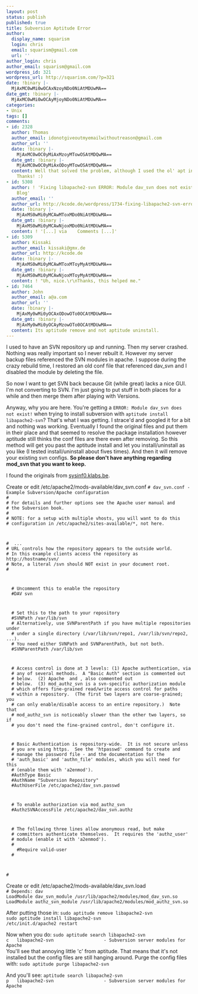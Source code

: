 ```yaml
---
layout: post
status: publish
published: true
title: Subversion Aptitude Error
author:
  display_name: squarism
  login: chris
  email: squarism@gmail.com
  url: ''
author_login: chris
author_email: squarism@gmail.com
wordpress_id: 321
wordpress_url: http://squarism.com/?p=321
date: !binary |-
  MjAxMC0wMi0wOCAxNzoyNDo0NiAtMDUwMA==
date_gmt: !binary |-
  MjAxMC0wMi0wOCAyMjoyNDo0NiAtMDUwMA==
categories:
- Unix
tags: []
comments:
- id: 2328
  author: Thomas
  author_email: idonotgiveoutmyemailwithoutreason@gmail.com
  author_url: ''
  date: !binary |-
    MjAxMC0wOC0yMiAxMzoyMTowOSAtMDQwMA==
  date_gmt: !binary |-
    MjAxMC0wOC0yMiAxODoyMTowOSAtMDQwMA==
  content: Well that solved the problem, although I used the ol' apt instead of aptitude.
    Thanks! :)
- id: 5308
  author: ! 'Fixing libapache2-svn ERROR: Module dav_svn does not exist! &laquo; Kissaki
    Blog'
  author_email: ''
  author_url: http://kcode.de/wordpress/1734-fixing-libapache2-svn-error-module-dav_svn-does-not-exist
  date: !binary |-
    MjAxMS0wMi0yMCAwMToxMDo0NiAtMDUwMA==
  date_gmt: !binary |-
    MjAxMS0wMi0yMCAwNjoxMDo0NiAtMDUwMA==
  content: ! '[...] via    Comments [...]'
- id: 5309
  author: Kissaki
  author_email: kissaki@gmx.de
  author_url: http://kcode.de
  date: !binary |-
    MjAxMS0wMi0yMCAwMToxMToyMyAtMDUwMA==
  date_gmt: !binary |-
    MjAxMS0wMi0yMCAwNjoxMToyMyAtMDUwMA==
  content: ! "Uh, nice.\r\nThanks, this helped me."
- id: 7464
  author: John
  author_email: a@a.com
  author_url: ''
  date: !binary |-
    MjAxMy0wMi0yOCAxODowOTo0OCAtMDUwMA==
  date_gmt: !binary |-
    MjAxMy0wMi0yOCAyMzowOTo0OCAtMDUwMA==
  content: Its aptitude remove and not aptitude uninstall.
---
```

<p>I used to have an SVN repository up and running.  Then my server crashed.  Nothing was really important so I never rebuilt it.  However my server backup files referenced the SVN modules in apache.  I suppose during the crazy rebuild time, I restored an old conf file that referenced dav_svn and I disabled the module by deleting the file.</p>
<p>So now I want to get SVN back because Git (while great) lacks a nice GUI.  I'm not converting to SVN.  I'm just going to put stuff in both places for a while and then merge them after playing with Versions.</p>
<p>Anyway, why you are here.  You're getting a <code>ERROR: Module dav_svn does not exist!</code> when trying to install subversion with <code>aptitude install libapache2-svn</code>?  That's what I was getting.  I strace'd and googled it for a bit and nothing was working.  Eventually I found the original files and put them in their place and that seemed to resolve the package installation however aptitude still thinks the conf files are there even after removing.  So this method will get you past the aptitude install and let you install/uninstall as you like (I tested install/uninstall about fives times).  And then it will remove your existing svn configs.  <strong>So please don't have anything regarding mod_svn that you want to keep.</strong></p>
<p>I found the originals from <a href="http://sysinf0.klabs.be/etc/apache2/mods-available/dav_svn.load?dist=;arch=">sysinf0.klabs.be</a>.</p>
<p>Create or edit /etc/apache2/mods-available/dav_svn.conf
<code># dav_svn.conf - Example Subversion/Apache configuration
#
# For details and further options see the Apache user manual and
# the Subversion book.
#
# NOTE: for a setup with multiple vhosts, you will want to do this
# configuration in /etc/apache2/sites-available/*, not here.</p>
<p># <Location URL> ... </Location>
# URL controls how the repository appears to the outside world.
# In this example clients access the repository as http://hostname/svn/
# Note, a literal /svn should NOT exist in your document root.
#<Location /svn></p>
<p>  # Uncomment this to enable the repository
  #DAV svn</p>
<p>  # Set this to the path to your repository
  #SVNPath /var/lib/svn
  # Alternatively, use SVNParentPath if you have multiple repositories under
  # under a single directory (/var/lib/svn/repo1, /var/lib/svn/repo2, ...).
  # You need either SVNPath and SVNParentPath, but not both.
  #SVNParentPath /var/lib/svn</p>
<p>  # Access control is done at 3 levels: (1) Apache authentication, via
  # any of several methods.  A "Basic Auth" section is commented out
  # below.  (2) Apache <Limit> and <LimitExcept>, also commented out
  # below.  (3) mod_authz_svn is a svn-specific authorization module
  # which offers fine-grained read/write access control for paths
  # within a repository.  (The first two layers are coarse-grained; you
  # can only enable/disable access to an entire repository.)  Note that
  # mod_authz_svn is noticeably slower than the other two layers, so if
  # you don't need the fine-grained control, don't configure it.</p>
<p>  # Basic Authentication is repository-wide.  It is not secure unless
  # you are using https.  See the 'htpasswd' command to create and
  # manage the password file - and the documentation for the
  # 'auth_basic' and 'authn_file' modules, which you will need for this
  # (enable them with 'a2enmod').
  #AuthType Basic
  #AuthName "Subversion Repository"
  #AuthUserFile /etc/apache2/dav_svn.passwd</p>
<p>  # To enable authorization via mod_authz_svn
  #AuthzSVNAccessFile /etc/apache2/dav_svn.authz</p>
<p>  # The following three lines allow anonymous read, but make
  # committers authenticate themselves.  It requires the 'authz_user'
  # module (enable it with 'a2enmod').
  #<LimitExcept GET PROPFIND OPTIONS REPORT>
    #Require valid-user
  #</LimitExcept> </p>
<p>#</Location>
</code></p>
<p>Create or edit /etc/apache2/mods-available/dav_svn.load
<code>
# Depends: dav
LoadModule dav_svn_module /usr/lib/apache2/modules/mod_dav_svn.so
LoadModule authz_svn_module /usr/lib/apache2/modules/mod_authz_svn.so
</code></p>
<p>After putting those in:
<code>sudo aptitude remove libapache2-svn
sudo aptitude install libapache2-svn
/etc/init.d/apache2 restart</code></p>
<p>Now when you do:
<code>sudo aptitude search libapache2-svn
c   libapache2-svn                   - Subversion server modules for Apache
</code>
You'll see that annoying little 'c' from aptitude.  That means that it's not installed but the config files are still hanging around.  Purge the config files with:
<code>sudo aptitude purge libapache2-svn</code></p>
<p>And you'll see:
<code>aptitude search libapache2-svn
p   libapache2-svn                   - Subversion server modules for Apache
</code></p>
